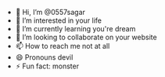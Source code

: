 - 👋 Hi, I’m @0557sagar
- 👀 I’m interested in your life 
- 🌱 I’m currently learning you're dream 
- 💞️ I’m looking to collaborate on your website 
- 📫 How to reach me not at all 
- 😄 Pronouns devil
- ⚡ Fun fact: monster 

<!---
0557sagar/0557sagar is a ✨ special ✨ repository because its `README.md` (this file) appears on your GitHub profile.
You can click the Preview link to take a look at your changes.
--->
